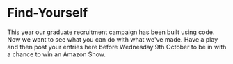 # Find-Yourself
This year our graduate recruitment campaign has been built using code. Now we want to see what you can do with what we've made. Have a play and then post your entries here before Wednesday 9th October to be in with a chance to win an Amazon Show.

